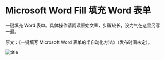 # Microsoft Word Fill 填充 Word 表单

一键填充 Word 表单。具体操作请阅读原始文章，步骤较长，没力气在这里另写一遍。

原文：《一键填写 Microsoft Word 表单的半自动化方法》（发布时间未定）。

![title](img.jpg)